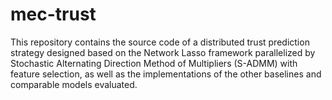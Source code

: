 # mec-trust

This repository contains the source code of a distributed trust prediction strategy designed based on the Network Lasso framework parallelized by Stochastic Alternating Direction Method of Multipliers (S-ADMM) with feature selection, as well as the implementations of the other baselines and comparable models evaluated.
